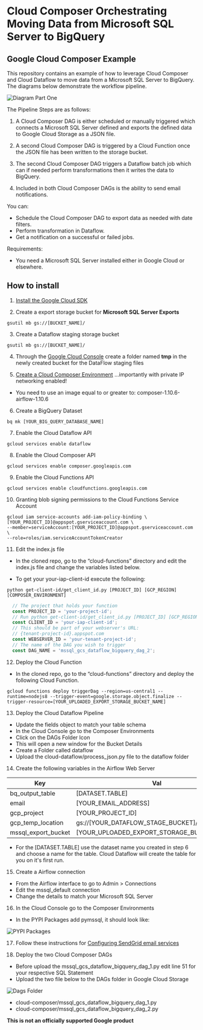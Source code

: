# Cloud Composer Orchestrating Moving Data from Microsoft SQL Server to BigQuery
## Google Cloud Composer Example

This repository contains an example of how to leverage Cloud Composer and Cloud Dataflow to move data from a Microsoft SQL Server to BigQuery. The diagrams below demonstrate the workflow pipeline.


![Diagram Part One](images/diagrams.png)


The Pipeline Steps are as follows:

1. A Cloud Composer DAG is either scheduled or manually triggered which connects a Microsoft SQL Server defined and exports the defined data to Google Cloud Storage as a JSON file.

2. A second Cloud Composer DAG is triggered by a Cloud Function once the JSON file has been written to the storage bucket.

3. The second Cloud Composer DAG triggers a Dataflow batch job which can if needed perform transformations then it writes the data to BigQuery.

5. Included in both Cloud Composer DAGs is the ability to send email notifications.

You can:
* Schedule the Cloud Composer DAG to export data as needed with date filters.
* Perform transformation in Dataflow.
* Get a notification on a successful or failed jobs.

Requirements:
* You need a Microsoft SQL Server installed either in Google Cloud or elsewhere.

## How to install

1. [Install the Google Cloud SDK](https://cloud.google.com/sdk/install)

2. Create a export storage bucket for **Microsoft SQL Server Exports**

``` shell
gsutil mb gs://[BUCKET_NAME]/
```

3. Create a Dataflow staging storage bucket

``` shell
gsutil mb gs://[BUCKET_NAME]/
```

4. Through the [Google Cloud Console](https://console.cloud.google.com) create a folder named **tmp** in the newly created bucket for the DataFlow staging files


5. [Create a Cloud Composer Environment](https://cloud.google.com/composer/docs/how-to/managing/configuring-private-ip)  ...importantly with private IP networking enabled! 

* You need to use an image equal to or greater to: composer-1.10.6-airflow-1.10.6
 
6. Create a BigQuery Dataset
``` shell
bq mk [YOUR_BIG_QUERY_DATABASE_NAME]
```

7. Enable the Cloud Dataflow API
``` shell
gcloud services enable dataflow
```

8. Enable the Cloud Composer API
``` shell
gcloud services enable composer.googleapis.com
```

9. Enable the Cloud Functions API
``` shell
gcloud services enable cloudfunctions.googleapis.com
```

10. Granting blob signing permissions to the Cloud Functions Service Account
```shell
gcloud iam service-accounts add-iam-policy-binding \
[YOUR_PROJECT_ID]@appspot.gserviceaccount.com \
--member=serviceAccount:[YOUR_PROJECT_ID]@appspot.gserviceaccount.com \
--role=roles/iam.serviceAccountTokenCreator
```

11. Edit the index.js file
* In the cloned repo, go to the “cloud-functions” directory and edit the index.js file and change the variables listed below.

* To get your your-iap-client-id execute the following:

``` shell
python get-client-id/get_client_id.py [PROJECT_ID] [GCP_REGION] [COMPOSER_ENVIRONMENT]
```

``` js
  // The project that holds your function
  const PROJECT_ID = 'your-project-id';
  // Run python get-client-id/get_client_id.py [PROJECT_ID] [GCP_REGION] [COMPOSER_ENVIRONMENT] to get your client id
  const CLIENT_ID = 'your-iap-client-id';
  // This should be part of your webserver's URL:
  // {tenant-project-id}.appspot.com
  const WEBSERVER_ID = 'your-tenant-project-id';
  // The name of the DAG you wish to trigger
  const DAG_NAME = 'mssql_gcs_dataflow_bigquery_dag_2';
```

12. Deploy the Cloud Function
* In the cloned repo, go to the “cloud-functions” directory and deploy the following Cloud Function.
``` shell
gcloud functions deploy triggerDag --region=us-central1 --runtime=nodejs8 --trigger-event=google.storage.object.finalize --trigger-resource=[YOUR_UPLOADED_EXPORT_STORAGE_BUCKET_NAME]
```

13. Deploy the Cloud Dataflow Pipeline
* Update the fields object to match your table schema
* In the Cloud Console go to the Composer Environments
* Click on the DAGs Folder Icon
* This will open a new window for the Bucket Details
* Create a Folder called dataflow
* Upload the cloud-dataflow/process_json.py file to the dataflow folder

14. Create the following variables in the Airflow Web Server

| Key | Val |
| --- | ----------- |
| bq_output_table | [DATASET.TABLE] |
| email | [YOUR_EMAIL_ADDRESS] |
| gcp_project | [YOUR_PROJECT_ID] |
| gcp_temp_location | gs://[YOUR_DATAFLOW_STAGE_BUCKET]/tmp |
| mssql_export_bucket | [YOUR_UPLOADED_EXPORT_STORAGE_BUCKET_NAME] |


* For the [DATASET.TABLE] use the dataset name you created in step 6 and choose a name for the table. Cloud Dataflow will create the table for you on it's first run.

15. Create a Airflow connection
* From the Airflow interface to go to Admin > Connections
* Edit the mssql_default connection
* Change the details to match your Microsoft SQL Server

16. In the Cloud Console go to the Composer Environments
* In the PYPI Packages add pymssql, it should look like:

![PYPI Packages](images/pypi-packages.png)

17. Follow these instructions for [Configuring SendGrid email services](https://cloud.google.com/composer/docs/how-to/managing/creating#notification)

18. Deploy the two Cloud Composer DAGs
* Before upload the mssql_gcs_dataflow_bigquery_dag_1.py edit line 51 for your respective SQL Statement
* Upload the two file below to the DAGs folder in Google Cloud Storage

![Dags Folder](images/dags-folder.png)

  * cloud-composer/mssql_gcs_dataflow_bigquery_dag_1.py
  * cloud-composer/mssql_gcs_dataflow_bigquery_dag_2.py


**This is not an officially supported Google product**
